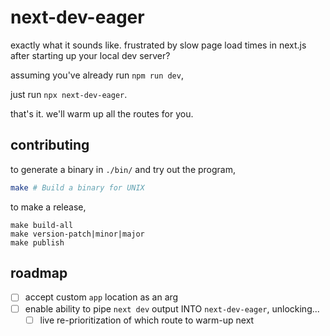 # next-dev-eager

exactly what it sounds like. frustrated by slow page load times in next.js after starting up your local dev server?

assuming you've already run `npm run dev`,

just run `npx next-dev-eager`. 

that's it. we'll warm up all the routes for you.

## contributing

to generate a binary in `./bin/` and try out the program,

```bash
make # Build a binary for UNIX
```

to make a release,

```
make build-all
make version-patch|minor|major
make publish
```

## roadmap

- [ ] accept custom `app` location as an arg
- [ ] enable ability to pipe `next dev` output INTO `next-dev-eager`, unlocking...
    - [ ] live re-prioritization of which route to warm-up next